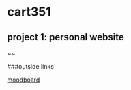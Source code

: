 
# cart351
## project 1: personal website

~~

###outside links

[moodboard](https://kinopio.club/personal-www-inspo-b1febXJq7eGK-s1Paza9T)

